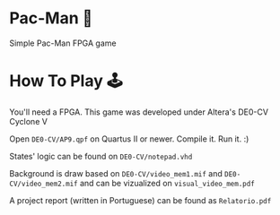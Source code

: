 # Pac-Man 👻
Simple Pac-Man FPGA game

# How To Play 🕹️
You'll need a FPGA. This game was developed under Altera's DE0-CV Cyclone V

Open `DE0-CV/AP9.qpf` on Quartus II or newer. Compile it. Run it. :)

States' logic can be found on `DE0-CV/notepad.vhd`

Background is draw based on `DE0-CV/video_mem1.mif` and `DE0-CV/video_mem2.mif` and can be vizualized on `visual_video_mem.pdf`

A project report (written in Portuguese) can be found as `Relatorio.pdf`
